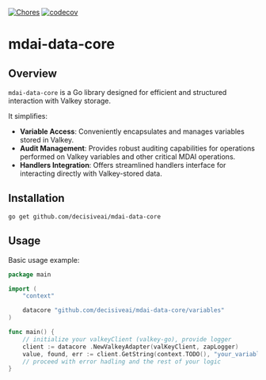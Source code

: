[![Chores](https://github.com/DecisiveAI/mdai-data-core/actions/workflows/chores.yml/badge.svg)](https://github.com/DecisiveAI/mdai-data-core/actions/workflows/chores.yml) [![codecov](https://codecov.io/gh/DecisiveAI/mdai-data-core/graph/badge.svg?token=UPHRBSXOON)](https://codecov.io/gh/DecisiveAI/mdai-data-core)

# mdai-data-core

## Overview
`mdai-data-core` is a Go library designed for efficient and structured interaction with Valkey storage.   

It simplifies:
-	**Variable Access**: Conveniently encapsulates and manages variables stored in Valkey.
-	**Audit Management**: Provides robust auditing capabilities for operations performed on Valkey variables and other critical MDAI operations.
-	**Handlers Integration**: Offers streamlined handlers interface for interacting directly with Valkey-stored data.

## Installation
```shell
go get github.com/decisiveai/mdai-data-core
```

## Usage
Basic usage example:

```go
package main

import (
	"context"

	datacore "github.com/decisiveai/mdai-data-core/variables"
)

func main() {
	// initialize your valkeyClient (valkey-go), provide logger
	client := datacore .NewValkeyAdapter(valKeyClient, zapLogger)
	value, found, err := client.GetString(context.TODO(), "your_variable_name", "hub_name")
	// proceed with error hadling and the rest of your logic
}
```
